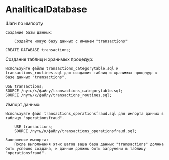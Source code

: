 # AnaliticalDatabase

Шаги по импорту

    Создание базы данных:

        Создайте новую базу данных с именем "transactions"

    CREATE DATABASE transactions;

Создание таблиц и хранимых процедур:

    Используйте файлы transactions_categorytable.sql и transactions_routines.sql для создания таблиц и хранимых процедур в базе данных "transactions".
    
    USE transactions;
    SOURCE /путь/к/файлу/transactions_categorytable.sql;
    SOURCE /путь/к/файлу/transactions_routines.sql;

Импорт данных:

    Используйте файл transactions_operationsfraud.sql для импорта данных в таблицу "operationsfraud".

        USE transactions;
        SOURCE /путь/к/файлу/transactions_operationsfraud.sql;

    Завершение импорта:
        После выполнения этих шагов ваша база данных "transactions" должна быть успешно создана, и данные должны быть загружены в таблицу "operationsfraud".
